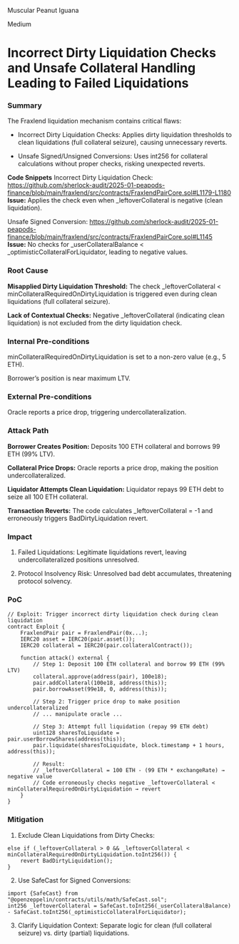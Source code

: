Muscular Peanut Iguana

Medium

# Incorrect Dirty Liquidation Checks and Unsafe Collateral Handling Leading to Failed Liquidations

### Summary

The Fraxlend liquidation mechanism contains critical flaws:

- Incorrect Dirty Liquidation Checks: Applies dirty liquidation thresholds to clean liquidations (full collateral seizure), causing unnecessary reverts.

- Unsafe Signed/Unsigned Conversions: Uses int256 for collateral calculations without proper checks, risking unexpected reverts.

**Code Snippets**
Incorrect Dirty Liquidation Check:
https://github.com/sherlock-audit/2025-01-peapods-finance/blob/main/fraxlend/src/contracts/FraxlendPairCore.sol#L1179-L1180
**Issue:** Applies the check even when _leftoverCollateral is negative (clean liquidation).

Unsafe Signed Conversion:
https://github.com/sherlock-audit/2025-01-peapods-finance/blob/main/fraxlend/src/contracts/FraxlendPairCore.sol#L1145
**Issue:** No checks for _userCollateralBalance < _optimisticCollateralForLiquidator, leading to negative values.



### Root Cause

**Misapplied Dirty Liquidation Threshold:**
The check _leftoverCollateral < minCollateralRequiredOnDirtyLiquidation is triggered even during clean liquidations (full collateral seizure).

**Lack of Contextual Checks:**
Negative _leftoverCollateral (indicating clean liquidation) is not excluded from the dirty liquidation check.

### Internal Pre-conditions

minCollateralRequiredOnDirtyLiquidation is set to a non-zero value (e.g., 5 ETH).

Borrower’s position is near maximum LTV.

### External Pre-conditions

Oracle reports a price drop, triggering undercollateralization.



### Attack Path

**Borrower Creates Position:**
Deposits 100 ETH collateral and borrows 99 ETH (99% LTV).

**Collateral Price Drops:**
Oracle reports a price drop, making the position undercollateralized.

**Liquidator Attempts Clean Liquidation:**
Liquidator repays 99 ETH debt to seize all 100 ETH collateral.

**Transaction Reverts:**
The code calculates _leftoverCollateral = -1 and erroneously triggers BadDirtyLiquidation revert.



### Impact

1. Failed Liquidations: Legitimate liquidations revert, leaving undercollateralized positions unresolved.

2. Protocol Insolvency Risk: Unresolved bad debt accumulates, threatening protocol solvency.

### PoC

```solidity
// Exploit: Trigger incorrect dirty liquidation check during clean liquidation
contract Exploit {
    FraxlendPair pair = FraxlendPair(0x...);
    IERC20 asset = IERC20(pair.asset());
    IERC20 collateral = IERC20(pair.collateralContract());

    function attack() external {
        // Step 1: Deposit 100 ETH collateral and borrow 99 ETH (99% LTV)
        collateral.approve(address(pair), 100e18);
        pair.addCollateral(100e18, address(this));
        pair.borrowAsset(99e18, 0, address(this));

        // Step 2: Trigger price drop to make position undercollateralized
        // ... manipulate oracle ...

        // Step 3: Attempt full liquidation (repay 99 ETH debt)
        uint128 sharesToLiquidate = pair.userBorrowShares(address(this));
        pair.liquidate(sharesToLiquidate, block.timestamp + 1 hours, address(this));

        // Result: 
        // _leftoverCollateral = 100 ETH - (99 ETH * exchangeRate) → negative value
        // Code erroneously checks negative _leftoverCollateral < minCollateralRequiredOnDirtyLiquidation → revert
    }
}
```

### Mitigation

1. Exclude Clean Liquidations from Dirty Checks:
```solidity
else if (_leftoverCollateral > 0 && _leftoverCollateral < minCollateralRequiredOnDirtyLiquidation.toInt256()) {
    revert BadDirtyLiquidation();
}
```

2. Use SafeCast for Signed Conversions:
```solidity
import {SafeCast} from "@openzeppelin/contracts/utils/math/SafeCast.sol";
int256 _leftoverCollateral = SafeCast.toInt256(_userCollateralBalance) - SafeCast.toInt256(_optimisticCollateralForLiquidator);
```
3. Clarify Liquidation Context:
Separate logic for clean (full collateral seizure) vs. dirty (partial) liquidations.